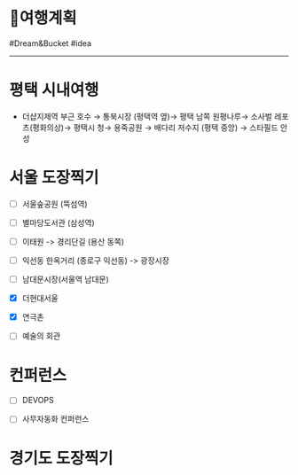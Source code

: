 # 🚙여행계획

#Dream&Bucket #idea

---



# 평택 시내여행

* 더샵지제역 부근 호수 → 통북시장 (평택역 옆)→ 평택 남쪽 원평나루→ 소사벌 레포츠(평화의상)→ 평택시 청→ 용죽공원 → 배다리 저수지 (평택 중앙) → 스타필드 안성



# 서울 도장찍기

- [ ] 서울숲공원 (뚝섬역)

- [ ] 별마당도서관 (삼성역)

- [ ] 이태원 -> 경리단길 (용산 동쪽)

- [ ] 익선동 한옥거리 (종로구 익선동) -> 광장시장

- [ ] 남대문시장(서울역 남대문)

- [x] 더현대서울 

- [x] 연극촌

- [ ] 예술의 회관



# 컨퍼런스

- [ ] DEVOPS

- [ ] 사무자동화 컨퍼런스

 

# 경기도 도장찍기